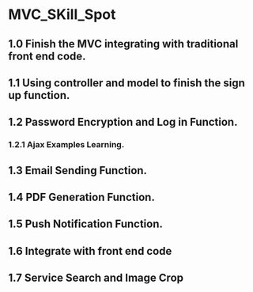 # MVC_SKill_Spot</br>
## 1.0 Finish the MVC integrating with traditional front end code.</br>
## 1.1 Using controller and model to finish the sign up function.</br>
## 1.2 Password Encryption and Log in Function.</br>
### 1.2.1 Ajax Examples Learning.</br>
## 1.3 Email Sending Function.</br>
## 1.4 PDF Generation Function.</br>
## 1.5 Push Notification Function. </br>
## 1.6 Integrate with front end code </br>
## 1.7 Service Search and Image Crop </br>
